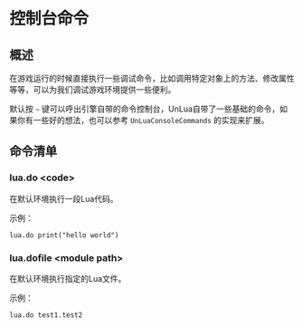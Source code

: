 # 控制台命令

## 概述

在游戏运行的时候直接执行一些调试命令，比如调用特定对象上的方法、修改属性等等，可以为我们调试游戏环境提供一些便利。

默认按 `~` 键可以呼出引擎自带的命令控制台，UnLua自带了一些基础的命令，如果你有一些好的想法，也可以参考 `UnLuaConsoleCommands` 的实现来扩展。

## 命令清单

### lua.do \<code\>

在默认环境执行一段Lua代码。

示例：
```
lua.do print("hello world")
```

### lua.dofile \<module path\>

在默认环境执行指定的Lua文件。

示例：
```
lua.do test1.test2
```
